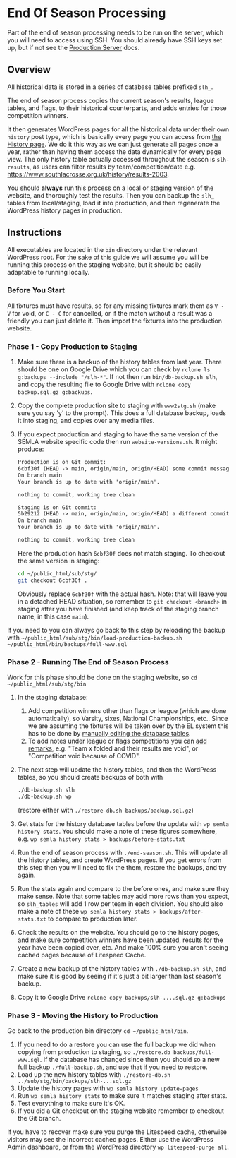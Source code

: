 # End Of Season Processing

Part of the end of season processing needs to be run on the server, which you will need to access using SSH. You should already have SSH keys set up, but if not see the [Production Server](setting-up-server.md) docs.

## Overview

All historical data is stored in a series of database tables prefixed `slh_`.

The end of season process copies the current season's results, league tables, and flags, to their historical counterparts, and adds entries for those competition winners.

It then generates WordPress pages for all the historical data under their own `history` post type, which is basically every page you can access from [the History page](https://www.southlacrosse.org.uk/history). We do it this way as we can just generate all pages once a year, rather than having them access the data dynamically for every page view. The only history table actually accessed throughout the season is `slh-results`, as users can filter results by team/competition/date e.g. <https://www.southlacrosse.org.uk/history/results-2003>.

You should **always** run this process on a local or staging version of the website, and thoroughly test the results. Then you can backup the `slh_` tables from local/staging, load it into production, and then regenerate the WordPress history pages in production.

## Instructions

All executables are located in the `bin` directory under the relevant WordPress root. For the sake of this guide we will assume you will be running this process on the staging website, but it should be easily adaptable to running locally.

### Before You Start

All fixtures must have results, so for any missing fixtures mark them as `V - V` for void, or `C - C` for cancelled, or if the match without a result was a friendly you can just delete it. Then import the fixtures into the production website.

### Phase 1 - Copy Production to Staging

1. Make sure there is a backup of the history tables from last year. There should be one on Google Drive which you can check by `rclone ls g:backups --include "/slh-*"`. If not then run `bin/db-backup.sh slh`, and copy the resulting file to Google Drive with `rclone copy backup.sql.gz g:backups`.
1. Copy the complete production site to staging with `www2stg.sh` (make sure you say 'y' to the prompt). This does a full database backup, loads it into staging, and copies over any media files.
1. If you expect production and staging to have the same version of the SEMLA website specific code then run `website-versions.sh`. It might produce:

    ```txt
    Production is on Git commit:
    6cbf30f (HEAD -> main, origin/main, origin/HEAD) some commit message
    On branch main
    Your branch is up to date with 'origin/main'.

    nothing to commit, working tree clean

    Staging is on Git commit:
    5b29212 (HEAD -> main, origin/main, origin/HEAD) a different commit message
    On branch main
    Your branch is up to date with 'origin/main'.

    nothing to commit, working tree clean
    ```

    Here the production hash `6cbf30f` does not match staging. To checkout the same version in staging:

    ```bash
    cd ~/public_html/sub/stg/
    git checkout 6cbf30f .
    ```

    Obviously replace `6cbf30f` with the actual hash. Note: that will leave you in a detached HEAD situation, so remember to `git checkout <branch>` in staging after you have finished (and keep track of the staging branch name, in this case `main`).

If you need to you can always go back to this step by reloading the backup with `~/public_html/sub/stg/bin/load-production-backup.sh ~/public_html/bin/backups/full-www.sql`

### Phase 2 - Running The End of Season Process

Work for this phase should be done on the staging website, so `cd ~/public_html/sub/stg/bin`

1. In the staging database:
    1. Add competition winners other than flags or league (which are done automatically), so Varsity, sixes, National Championships, etc.. Since we are assuming the fixtures will be taken over by the EL system this has to be done by [manually editing the database tables](fixtures-tables-history.md#competition-winners).
    1. To add notes under league or flags competitions you can [add remarks](fixtures-tables-history.md#remarks), e.g. "Team x folded and their results are void", or "Competition void because of COVID".
1. The next step will update the history tables, and then the WordPress tables, so you should create backups of both with

    ```bash
    ./db-backup.sh slh
    ./db-backup.sh wp
    ```

    (restore either with `./restore-db.sh backups/backup.sql.gz`)
1. Get stats for the history database tables before the update with `wp semla history stats`. You should make a note of these figures somewhere, e.g. `wp semla history stats > backups/before-stats.txt`
1. Run the end of season process with `./end-season.sh`. This will update all the history tables, and create WordPress pages. If you get errors from this step then you will need to fix the them, restore the backups, and try again.
1. Run the stats again and compare to the before ones, and make sure they make sense. Note that some tables may add more rows than you expect, so `slh_tables` will add 1 row per team in each division. You should also make a note of these `wp semla history stats > backups/after-stats.txt` to compare to production later.
1. Check the results on the website. You should go to the history pages, and make sure competition winners have been updated, results for the year have been copied over, etc. And make 100% sure you aren't seeing cached pages because of Litespeed Cache.
1. Create a new backup of the history tables with `./db-backup.sh slh`, and make sure it is good by seeing if it's just a bit larger than last season's backup.
1. Copy it to Google Drive `rclone copy backups/slh-....sql.gz g:backups`

### Phase 3 - Moving the History to Production

Go back to the production bin directory `cd ~/public_html/bin`.

1. If you need to do a restore you can use the full backup we did when copying from production to staging, so `./restore.db backups/full-www.sql`. If the database has changed since then you should so a new full backup `./full-backup.sh`, and use that if you need to restore.
1. Load up the new history tables with `./restore-db.sh ../sub/stg/bin/backups/slh-...sql.gz`
1. Update the history pages with `wp semla history update-pages`
1. Run `wp semla history stats` to make sure it matches staging after stats.
1. Test everything to make sure it's OK.
1. If you did a Git checkout on the staging website remember to checkout the Git branch.

If you have to recover make sure you purge the Litespeed cache, otherwise visitors may see the incorrect cached pages. Either use the WordPress Admin dashboard, or from the WordPress directory `wp litespeed-purge all`.
